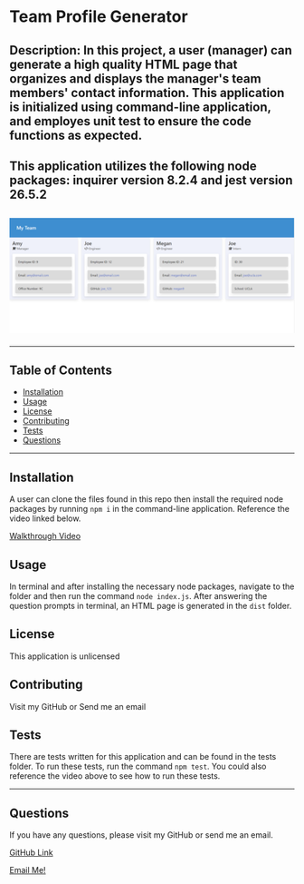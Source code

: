 # Team Profile Generator

## Description: In this project, a user (manager) can generate a high quality HTML page that organizes and displays the manager's team members' contact information. This application is initialized using command-line application, and employes unit test to ensure the code functions as expected. 

## This application utilizes the following node packages: inquirer version 8.2.4 and jest version 26.5.2

## ![Screenshot](./assets/screenshot/Screenshot.png)
---

## Table of Contents
  - [Installation](#installation)
  - [Usage](#usage)
  - [License](#license)
  - [Contributing](#contributing)
  - [Tests](#tests)
  - [Questions](#questions)

---
## Installation

A user can clone the files found in this repo then install the required node packages by running `npm i` in the command-line application. Reference the video linked below.

[Walkthrough Video](https://drive.google.com/file/d/1Uaqpc8wHQZpKSFuH3s9L6u2J5vHBhrcr/view?usp=sharing)

## Usage

In terminal and after installing the necessary node packages, navigate to the folder and then run the command `node index.js`. After answering the question prompts in terminal, an HTML page is generated in the `dist` folder.

## License

This application is unlicensed

## Contributing

Visit my GitHub or Send me an email

## Tests

There are tests written for this application and can be found in the tests folder. To run these tests, run the command `npm test`. You could also reference the video above to see how to run these tests.

---
## Questions

If you have any questions, please visit my GitHub or send me an email.

[GitHub Link](https://github.com/momaki9)

[Email Me!](mailto:mostafa_m9@yahoo.com)